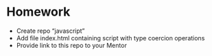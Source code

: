 # Homework​
- Create repo “javascript”​
- Add file index.html containing script with type coercion operations​
- Provide link to this repo to your Mentor
